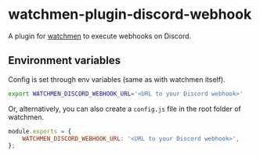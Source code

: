 watchmen-plugin-discord-webhook
===

A plugin for [watchmen](https://github.com/iloire/watchmen) to execute webhooks on Discord.

Environment variables
---

Config is set through env variables (same as with watchmen itself).

```sh
export WATCHMEN_DISCORD_WEBHOOK_URL='<URL to your Discord webhook>'
```

Or, alternatively, you can also create a `config.js` file in the root folder of watchmen.

```javascript
module.exports = {
    WATCHMEN_DISCORD_WEBHOOK_URL: '<URL to your Discord webhook>',
};
```